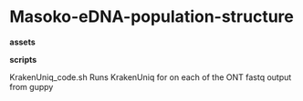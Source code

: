 # Masoko-eDNA-population-structure

**assets**

**scripts**

KrakenUniq_code.sh Runs KrakenUniq for on each of the ONT fastq output from guppy
